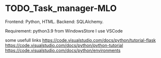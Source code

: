 # TODO_Task_manager-MLO
Frontend: Python, HTML.
Backend: SQLAlchemy.

Requirement:
python3.9 from WindowsStore
I use VSCode

some usefull links
https://code.visualstudio.com/docs/python/tutorial-flask
https://code.visualstudio.com/docs/python/python-tutorial
https://code.visualstudio.com/docs/python/environments
